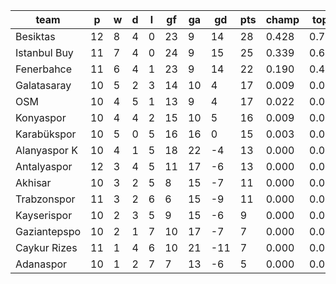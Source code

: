 |     team     | p  | w | d | l | gf | ga | gd  | pts | champ | top2  | top3  | top4  |  5-7  | bot4  | bot3  | bot2  |
|--------------|----|---|---|---|----|----|-----|-----|-------|-------|-------|-------|-------|-------|-------|-------|
| Besiktas     | 12 | 8 | 4 | 0 | 23 |  9 |  14 |  28 | 0.428 | 0.726 | 0.899 | 0.963 | 0.036 | 0.000 | 0.000 | 0.000|
| Istanbul Buy | 11 | 7 | 4 | 0 | 24 |  9 |  15 |  25 | 0.339 | 0.651 | 0.859 | 0.946 | 0.052 | 0.000 | 0.000 | 0.000|
| Fenerbahce   | 11 | 6 | 4 | 1 | 23 |  9 |  14 |  22 | 0.190 | 0.454 | 0.750 | 0.890 | 0.103 | 0.000 | 0.000 | 0.000|
| Galatasaray  | 10 | 5 | 2 | 3 | 14 | 10 |   4 |  17 | 0.009 | 0.036 | 0.109 | 0.270 | 0.512 | 0.001 | 0.000 | 0.000|
| OSM          | 10 | 4 | 5 | 1 | 13 |  9 |   4 |  17 | 0.022 | 0.076 | 0.193 | 0.416 | 0.464 | 0.000 | 0.000 | 0.000|
| Konyaspor    | 10 | 4 | 4 | 2 | 15 | 10 |   5 |  16 | 0.009 | 0.038 | 0.113 | 0.286 | 0.531 | 0.000 | 0.000 | 0.000|
| Karabükspor  | 10 | 5 | 0 | 5 | 16 | 16 |   0 |  15 | 0.003 | 0.016 | 0.058 | 0.154 | 0.495 | 0.002 | 0.000 | 0.000|
| Alanyaspor K | 10 | 4 | 1 | 5 | 18 | 22 |  -4 |  13 | 0.000 | 0.002 | 0.011 | 0.040 | 0.292 | 0.016 | 0.000 | 0.000|
| Antalyaspor  | 12 | 3 | 4 | 5 | 11 | 17 |  -6 |  13 | 0.000 | 0.000 | 0.002 | 0.010 | 0.151 | 0.028 | 0.000 | 0.000|
| Akhisar      | 10 | 3 | 2 | 5 |  8 | 15 |  -7 |  11 | 0.000 | 0.001 | 0.005 | 0.017 | 0.157 | 0.035 | 0.000 | 0.000|
| Trabzonspor  | 11 | 3 | 2 | 6 |  6 | 15 |  -9 |  11 | 0.000 | 0.000 | 0.001 | 0.003 | 0.069 | 0.085 | 0.000 | 0.000|
| Kayserispor  | 10 | 2 | 3 | 5 |  9 | 15 |  -6 |   9 | 0.000 | 0.000 | 0.001 | 0.004 | 0.069 | 0.107 | 0.000 | 0.000|
| Gaziantepspo | 10 | 2 | 1 | 7 | 10 | 17 |  -7 |   7 | 0.000 | 0.000 | 0.000 | 0.001 | 0.036 | 0.179 | 0.000 | 0.000|
| Caykur Rizes | 11 | 1 | 4 | 6 | 10 | 21 | -11 |   7 | 0.000 | 0.000 | 0.000 | 0.000 | 0.016 | 0.283 | 0.000 | 0.000|
| Adanaspor    | 10 | 1 | 2 | 7 |  7 | 13 |  -6 |   5 | 0.000 | 0.000 | 0.000 | 0.001 | 0.019 | 0.265 | 0.000 | 0.000|

